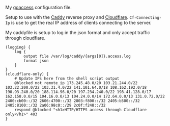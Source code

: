 My [goaccess](https://goaccess.io/) configuration file. 

Setup to use with the [Caddy](https://caddyserver.com/) reverse proxy and [Cloudflare](https://www.cloudflare.com/). `Cf-Connecting-Ip` is use to get the real IP address of clients connecting to the server. 

My caddyfile is setup to log in the json format and only accept traffic through cloudflare.

```caddyfile
(logging) {
	log {
		output file /var/log/caddy/{args[0]}.access.log
		format json
	}
}
(cloudflare-only) {
    # Update IPs here from the shell script output
    @blocked not remote_ip 173.245.48.0/20 103.21.244.0/22 103.22.200.0/22 103.31.4.0/22 141.101.64.0/18 108.162.192.0/18 190.93.240.0/20 188.114.96.0/20 197.234.240.0/22 198.41.128.0/17 162.158.0.0/15 104.16.0.0/13 104.24.0.0/14 172.64.0.0/13 131.0.72.0/22 2400:cb00::/32 2606:4700::/32 2803:f800::/32 2405:b500::/32 2405:8100::/32 2a06:98c0::/29 2c0f:f248::/32
    respond @blocked "<h1>HTTP/HTTPS access through Cloudflare only</h1>" 403
}
```
